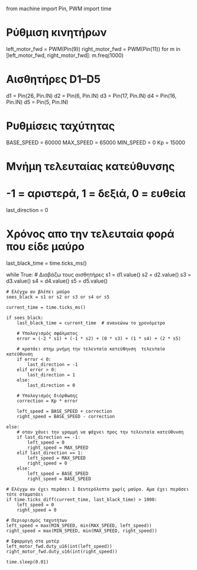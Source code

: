 from machine import Pin, PWM
import time

# Ρύθμιση κινητήρων
left_motor_fwd = PWM(Pin(9))
right_motor_fwd = PWM(Pin(11))
for m in [left_motor_fwd, right_motor_fwd]:
    m.freq(1000)

# Αισθητήρες D1–D5
d1 = Pin(26, Pin.IN)
d2 = Pin(6, Pin.IN)
d3 = Pin(17, Pin.IN)
d4 = Pin(16, Pin.IN)
d5 = Pin(5, Pin.IN)

# Ρυθμίσεις ταχύτητας
BASE_SPEED = 60000
MAX_SPEED = 65000
MIN_SPEED = 0
Kp = 15000

# Μνήμη τελευταίας κατεύθυνσης
# -1 = αριστερά, 1 = δεξιά, 0 = ευθεία
last_direction = 0

# Χρόνος απο την τελευταία φορά που είδε μαύρο
last_black_time = time.ticks_ms()

while True:
    # Διαβάζω τους αισθητήρες
    s1 = d1.value()
    s2 = d2.value()
    s3 = d3.value()
    s4 = d4.value()
    s5 = d5.value()

    # Ελέγχω αν βλέπει μαύρο
    sees_black = s1 or s2 or s3 or s4 or s5

    current_time = time.ticks_ms()

    if sees_black:
        last_black_time = current_time  # ανανεώνω το χρονόμετρο

        # Υπολογισμός σφάλματος
        error = (-2 * s1) + (-1 * s2) + (0 * s3) + (1 * s4) + (2 * s5)

        # κρατάει στημ μνήμη την τελευταία κατεύθηνση  τελευταία κατεύθυνση
        if error < 0:
            last_direction = -1
        elif error > 0:
            last_direction = 1
        else:
            last_direction = 0

        # Υπολογισμός διόρθωσης
        correction = Kp * error

        left_speed = BASE_SPEED + correction
        right_speed = BASE_SPEED - correction

    else:
        # οταν χάνει την γραμμή να ψάχνει προς την τελευταία κατεύθυνση
        if last_direction == -1:
            left_speed = 0
            right_speed = MAX_SPEED
        elif last_direction == 1:
            left_speed = MAX_SPEED
            right_speed = 0
        else:
            left_speed = BASE_SPEED
            right_speed = BASE_SPEED

    # Ελέγχω αν έχει περάσει 1 δευτερόλεπτο χωρίς μαύρο. Αμα έχει περάσει τότε σταματάει
    if time.ticks_diff(current_time, last_black_time) > 1000:
        left_speed = 0
        right_speed = 0

    # Περιορισμός ταχυτήτων
    left_speed = max(MIN_SPEED, min(MAX_SPEED, left_speed))
    right_speed = max(MIN_SPEED, min(MAX_SPEED, right_speed))

    # Εφαρμογή στα μοτέρ
    left_motor_fwd.duty_u16(int(left_speed))
    right_motor_fwd.duty_u16(int(right_speed))

    time.sleep(0.01)

